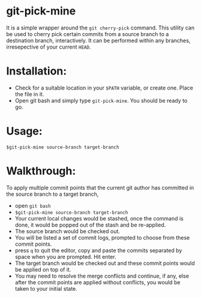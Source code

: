 # git-pick-mine

It is a simple wrapper around the `git cherry-pick` command. This utility can be used to cherry pick certain commits from a source branch to a destination branch, interactively. It can be performed within any branches, irresepective of your current `HEAD`.

# Installation:

- Check for a suitable location in your `$PATH` variable, or create one. Place the file in it.
- Open git bash and simply type `git-pick-mine`. You should be ready to go.


# Usage:

`$git-pick-mine source-branch target-branch`

# Walkthrough:

To apply multiple commit points that the current git author has committed in the source branch to a target branch,

- open `git bash`
- `$git-pick-mine source-branch target-branch`
- Your current local changes would be stashed, once the command is done, it would be popped out of the stash and be re-applied.
- The source branch would be checked out.
- You will be listed a set of commit logs, prompted to choose from these commit points.
- press `q` to quit the editor, copy and paste the commits separated by space when you are prompted. Hit enter.
- The target branch would be checked out and these commit points would be applied on top of it.
- You may need to resolve the merge conflicts and continue, if any, else after the commit points are applied without conflicts, 
you would be taken to your initial state.

